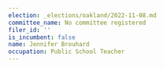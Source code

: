 ```yaml
---
election: _elections/oakland/2022-11-08.md
committee_name: No committee registered
filer_id: ''
is_incumbent: false
name: Jennifer Brouhard
occupation: Public School Teacher
---
```


